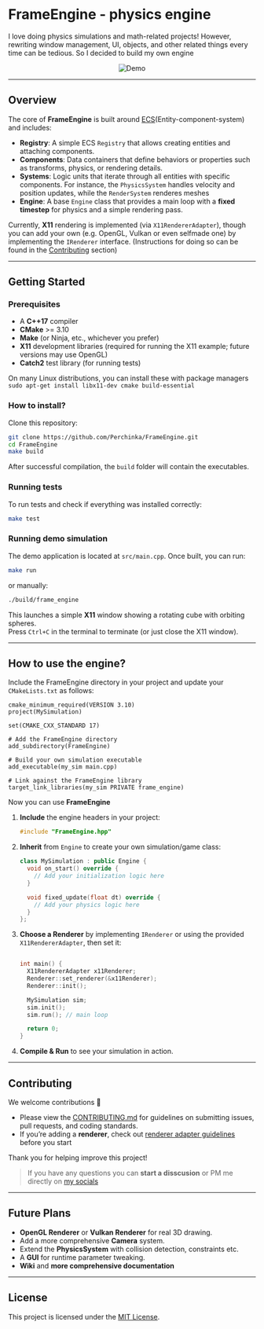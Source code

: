# FrameEngine - physics engine  

I love doing physics simulations and math-related projects! However, rewriting window management, UI, objects, and other related things every time can be tedious. So I decided to build my own engine

<div align="center">
<img src="https://github.com/user-attachments/assets/ccf7c572-5bd8-4c58-899f-363636e1946a" alt="Demo">
</div>

---

## Overview

The core of **FrameEngine** is built around [ECS](https://en.wikipedia.org/wiki/Entity_component_system)(Entity-component-system) and includes:
- **Registry**: A simple ECS `Registry` that allows creating entities and attaching components.
- **Components**: Data containers that define behaviors or properties such as transforms, physics, or rendering details.
- **Systems**: Logic units that iterate through all entities with specific components. For instance, the `PhysicsSystem` handles velocity and position updates, while the `RenderSystem` renderes meshes
- **Engine**: A base `Engine` class that provides a main loop with a **fixed timestep** for physics and a simple rendering pass.

Currently, **X11** rendering is implemented (via `X11RendererAdapter`), though you can add your own (e.g. OpenGL, Vulkan or even selfmade one) by implementing the `IRenderer` interface. (Instructions for doing so can be found in the [Contributing](#Contributing) section)

---

## Getting Started

### Prerequisites

- A **C++17** compiler
- **CMake** >= 3.10
- **Make** (or Ninja, etc., whichever you prefer)
- **X11** development libraries (required for running the X11 example; future versions may use OpenGL)
- **Catch2** test library (for running tests)

On many Linux distributions, you can install these with package managers 
`sudo apt-get install libx11-dev cmake build-essential`

### How to install?

Clone this repository:

```bash
git clone https://github.com/Perchinka/FrameEngine.git
cd FrameEngine
make build
```
After successful compilation, the `build` folder will contain the executables.

### Running tests

To run tests and check if everything was installed correctly:
```bash
make test
```

### Running demo simulation

The demo application is located at `src/main.cpp`. Once built, you can run:
```bash
make run
```
or manually:
```bash
./build/frame_engine
```

This launches a simple **X11** window showing a rotating cube with orbiting spheres.  
Press `Ctrl+C` in the terminal to terminate (or just close the X11 window).

---

## How to use the engine?

Include the FrameEngine directory in your project and update your `CMakeLists.txt` as follows:
```
cmake_minimum_required(VERSION 3.10)
project(MySimulation)

set(CMAKE_CXX_STANDARD 17)

# Add the FrameEngine directory
add_subdirectory(FrameEngine)

# Build your own simulation executable
add_executable(my_sim main.cpp)

# Link against the FrameEngine library
target_link_libraries(my_sim PRIVATE frame_engine)

```

Now you can use **FrameEngine**

1. **Include** the engine headers in your project:
   ```cpp
   #include "FrameEngine.hpp"
   ```

2. **Inherit** from `Engine` to create your own simulation/game class:
   ```cpp
   class MySimulation : public Engine {
     void on_start() override {
       // Add your initialization logic here
     }

     void fixed_update(float dt) override {
       // Add your physics logic here
     }
   };
   ```

3. **Choose a Renderer** by implementing `IRenderer` or using the provided `X11RendererAdapter`, then set it:
   ```cpp

   int main() {
     X11RendererAdapter x11Renderer;
     Renderer::set_renderer(&x11Renderer);
     Renderer::init();

     MySimulation sim;
     sim.init();
     sim.run(); // main loop

     return 0;
   }
   ```

4. **Compile & Run** to see your simulation in action.

---

## Contributing

We welcome contributions 🎉

- Please view the [CONTRIBUTING.md](./CONTRIBUTING.md) for guidelines on submitting issues, pull requests, and coding standards.
- If you’re adding a **renderer**, check out [renderer adapter guidelines ](./include/rendering/adapters/README.md) before you start

Thank you for helping improve this project!

> If you have any questions you can **start a disscusion** or PM me directly on [my socials](https://github.com/Perchinka)

---

## Future Plans

- **OpenGL Renderer** or **Vulkan Renderer** for real 3D drawing.
- Add a more comprehensive **Camera** system.
- Extend the **PhysicsSystem** with collision detection, constraints etc.
- A **GUI** for runtime parameter tweaking.
- **Wiki** and **more comprehensive documentation**

---

## License

This project is licensed under the [MIT License](LICENSE). 
